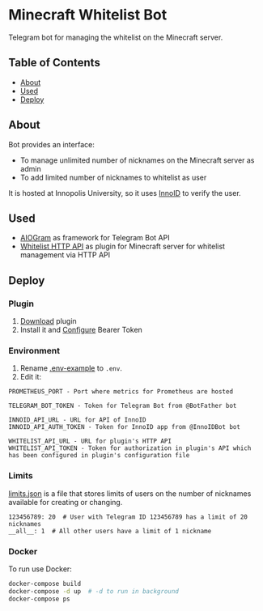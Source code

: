 # Minecraft Whitelist Bot

Telegram bot for managing the whitelist on the Minecraft server.

## Table of Contents

- [About](#about)
- [Used](#used)
- [Deploy](#deploy)


## About

Bot provides an interface:
- To manage unlimited number of nicknames on the Minecraft server as admin
- To add limited number of nicknames to whitelist as user

It is hosted at Innopolis University, so it uses [InnoID](https://github.com/Drop-Team/InnoID) to verify the user.

## Used

- [AIOGram](https://github.com/aiogram/aiogram) as framework for Telegram Bot API
- [Whitelist HTTP API](https://github.com/MUNComputerScienceSociety/Whitelist-HTTP-API) as plugin for Minecraft server for whitelist management via HTTP API

## Deploy

### Plugin

1. [Download](https://github.com/MUNComputerScienceSociety/Whitelist-HTTP-API/releases) plugin
2. Install it and [Configure](https://github.com/MUNComputerScienceSociety/Whitelist-HTTP-API/blob/master/README.md) Bearer Token

### Environment

1. Rename [.env-example](https://github.com/Drop-Team/InnoPrintBot/blob/main/.env-example) to `.env`.
2. Edit it:
```
PROMETHEUS_PORT - Port where metrics for Prometheus are hosted

TELEGRAM_BOT_TOKEN - Token for Telegram Bot from @BotFather bot

INNOID_API_URL - URL for API of InnoID
INNOID_API_AUTH_TOKEN - Token for InnoID app from @InnoIDBot bot

WHITELIST_API_URL - URL for plugin's HTTP API
WHITELIST_API_TOKEN - Token for authorization in plugin's API which has been configured in plugin's configuration file
```

### Limits

[limits.json](https://github.com/Drop-Team/MinecraftWhitelistBot/blob/master/limits.json) is a file that stores limits of users on the number of nicknames available for creating or changing.

```
123456789: 20  # User with Telegram ID 123456789 has a limit of 20 nicknames
__all__: 1  # All other users have a limit of 1 nickname
```

### Docker

To run use Docker:
```bash
docker-compose build
docker-compose -d up  # -d to run in background 
docker-compose ps
```